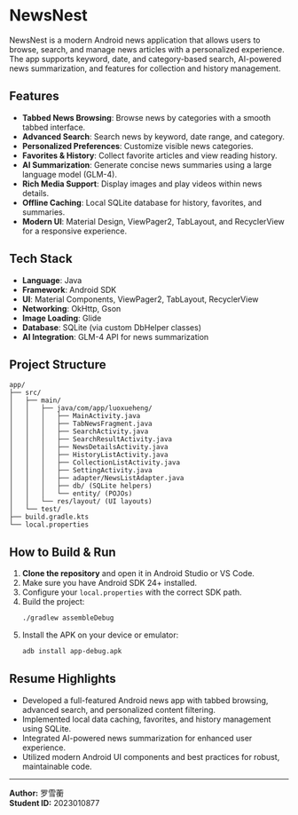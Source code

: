 # NewsNest

NewsNest is a modern Android news application that allows users to browse, search, and manage news articles with a personalized experience. The app supports keyword, date, and category-based search, AI-powered news summarization, and features for collection and history management.

## Features

- **Tabbed News Browsing**: Browse news by categories with a smooth tabbed interface.
- **Advanced Search**: Search news by keyword, date range, and category.
- **Personalized Preferences**: Customize visible news categories.
- **Favorites & History**: Collect favorite articles and view reading history.
- **AI Summarization**: Generate concise news summaries using a large language model (GLM-4).
- **Rich Media Support**: Display images and play videos within news details.
- **Offline Caching**: Local SQLite database for history, favorites, and summaries.
- **Modern UI**: Material Design, ViewPager2, TabLayout, and RecyclerView for a responsive experience.

## Tech Stack

- **Language**: Java
- **Framework**: Android SDK
- **UI**: Material Components, ViewPager2, TabLayout, RecyclerView
- **Networking**: OkHttp, Gson
- **Image Loading**: Glide
- **Database**: SQLite (via custom DbHelper classes)
- **AI Integration**: GLM-4 API for news summarization

## Project Structure

```
app/
├── src/
│   ├── main/
│   │   ├── java/com/app/luoxueheng/
│   │   │   ├── MainActivity.java
│   │   │   ├── TabNewsFragment.java
│   │   │   ├── SearchActivity.java
│   │   │   ├── SearchResultActivity.java
│   │   │   ├── NewsDetailsActivity.java
│   │   │   ├── HistoryListActivity.java
│   │   │   ├── CollectionListActivity.java
│   │   │   ├── SettingActivity.java
│   │   │   ├── adapter/NewsListAdapter.java
│   │   │   ├── db/ (SQLite helpers)
│   │   │   └── entity/ (POJOs)
│   │   └── res/layout/ (UI layouts)
│   └── test/
├── build.gradle.kts
└── local.properties
```

## How to Build & Run

1. **Clone the repository** and open it in Android Studio or VS Code.
2. Make sure you have Android SDK 24+ installed.
3. Configure your `local.properties` with the correct SDK path.
4. Build the project:
    ```sh
    ./gradlew assembleDebug
    ```
5. Install the APK on your device or emulator:
    ```sh
    adb install app-debug.apk
    ```


## Resume Highlights

- Developed a full-featured Android news app with tabbed browsing, advanced search, and personalized content filtering.
- Implemented local data caching, favorites, and history management using SQLite.
- Integrated AI-powered news summarization for enhanced user experience.
- Utilized modern Android UI components and best practices for robust, maintainable code.

---

**Author:** 罗雪蘅  
**Student ID:** 2023010877
